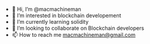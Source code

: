 - 👋 Hi, I’m @macmachineman
- 👀 I’m interested in blockchain developement
- 🌱 I’m currently learning solidity
- 💞️ I’m looking to collaborate on Blockchain developers
- 📫 How to reach me macmachineman@gmail.com

<!---
macmachineman/macmachineman is a ✨ special ✨ repository because its `README.md` (this file) appears on your GitHub profile.
You can click the Preview link to take a look at your changes.
--->
